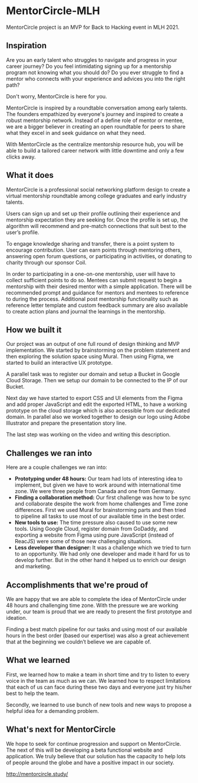 # MentorCircle-MLH
MentorCircle project is an MVP for Back to Hacking event in MLH 2021.

## Inspiration
Are you an early talent who struggles to navigate and progress in your career journey? 
Do you feel intimidating signing up for a mentorship program not knowing what you should do? 
Do you ever struggle to find a mentor who connects with your experience and advices you into the right path? 

Don't worry, MentorCircle is here for you. 

MentorCircle is inspired by a roundtable conversation among early talents. The founders empathized by everyone's journey and inspired to create a robust mentorship network. Instead of a define role of mentor or mentee, we are a bigger believer in creating an open roundtable for peers to share what they excel in and seek guidance on what they need. 

With MentorCircle as the centralize mentorship resource hub, you will be able to build a tailored career network with little downtime and only a few clicks away.

## What it does

MentorCircle is a professional social networking platform design to create a virtual mentorship roundtable among college graduates and early industry talents. 

Users can sign up and set up their profile outlining their experience and mentorship expectation they are seeking for. Once the profile is set up, the algorithm will recommend and pre-match connections that suit best to the user’s profile. 

To engage knowledge sharing and transfer, there is a point system to encourage contribution. User can earn points through mentoring others, answering open forum questions, or participating in activities, or donating to charity through our sponsor Coil. 

In order to participating in a one-on-one mentorship, user will have to collect sufficient points to do so. Mentees can submit request to begin a mentorship with their desired mentor with a simple application. There will be recommended prompt and guidance for mentors and mentees to reference to during the process. Additional post mentorship functionality such as reference letter template and custom feedback summary are also available to create action plans and journal the learnings in the mentorship. 

## How we built it
Our project was an output of one full round of design thinking and MVP implementation. We started by brainstorming on the problem statement and then exploring the solution space using Mural. Then using Figma, we started to build an interactive UX prototype. 

A parallel task was to register our domain and setup a Bucket in Google Cloud Storage. Then we setup our domain to be connected to the IP of our Bucket.

Next day we have started to export CSS and UI elements from the Figma and add proper JavaScript and edit the exported HTML, to have a working prototype on the cloud storage which is also accessible from our dedicated domain. In parallel also we worked together to design our logo using Adobe Illustrator and prepare the presentation story line.

The last step was working on the video and writing this description.

## Challenges we ran into
Here are a couple challenges we ran into:

<ul>
  <li> <b>Prototyping under 48 hours:</b> Our team had lots of interesting idea to implement, but given we have to work around with international time zone. We were three people from Canada and one from Germany. </li>
  <li><b>Finding a collaboration method:</b> Our first challenge was how to be sync and collaborate despite the work from home challenges and Time zone differences. First we used Mural for brainstorming parts and then tried to pipeline all tasks to use most of our available time in the best order.</li>
  <li> <b>New tools to use:</b> The time pressure also caused to use some new tools. Using Google Cloud, register domain from GoDaddy, and exporting a website from Figma using pure JavaScript (instead of ReacJS) were some of those new challenging situations.</li>
  <li><b>Less developer than designer:</b> It was a challenge which we tried to turn to an opportunity. We had only one developer and made it hard for us to develop further. But in the other hand it helped us to enrich our design and marketing.</li>
</ul>

## Accomplishments that we're proud of
We are happy that we are able to complete the idea of MentorCircle under 48 hours and challenging time zone. With the pressure we are working under, our team is proud that we are ready to present the first prototype and ideation. 

Finding a best match pipeline for our tasks and using most of our available hours in the best order (based our expertise) was also a great achievement that at the beginning we couldn’t believe we are capable of.

## What we learned
First, we learned how to make a team in short time and try to listen to every voice in the team as much as we can. We learned how to respect limitations that each of us can face during these two days and everyone just try his/her best to help the team.

Secondly, we learned to use bunch of new tools and new ways to propose a helpful idea for a demanding problem.

## What's next for MentorCircle
We hope to seek for continue progression and support on MentorCircle. The next of this will be developing a beta functional website and application. We truly believe that our solution has the capacity to help lots of people around the globe and have a positive impact in our society.


http://mentorcircle.study/
